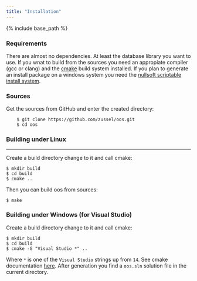 ```yaml
---
title: "Installation"
---
```


{% include base_path %}

### Requirements

There are almost no dependencies. At least the database library you want to use. If you wnat to build from the sources you need an appropiate compiler (gcc or clang) and the [cmake](http://www.cmake.org) build system installed. If you plan to generate an install package on a windows system you need the [nullsoft scriptable install system](http://nsis.sourceforge.net).
          
### Sources

Get the sources from GitHub and enter the created directory:

```
    $ git clone https://github.com/zussel/oos.git
    $ cd oos
```

### Building under Linux
--------------------

Create a build directory change to it and call cmake:

```
$ mkdir build
$ cd build
$ cmake ..
```
    
Then you can build oos from sources:

```
$ make
```

### Building under Windows (for Visual Studio)

Create a build directory change to it and call cmake:

```
$ mkdir build
$ cd build
$ cmake -G "Visual Studio *" ..
```

Where `*` is one of the `Visual Studio` strings up from `14`. See cmake
documentation [here](https://cmake.org/cmake/help/v3.6/manual/cmake-generators.7.html?#visual-studio-generators).
After generation you find a `oos.sln` solution file in the current directory.
